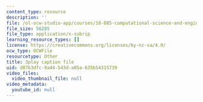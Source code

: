 ```yaml
---
content_type: resource
description: ''
file: /ol-ocw-studio-app/courses/18-085-computational-science-and-engineering-i-fall-2008/d87b3dfc9a44543da05a635b54315739_mFGdF9TAfmE.srt
file_size: 56285
file_type: application/x-subrip
learning_resource_types: []
license: https://creativecommons.org/licenses/by-nc-sa/4.0/
ocw_type: OCWFile
resourcetype: Other
title: 3play caption file
uid: d87b3dfc-9a44-543d-a05a-635b54315739
video_files:
  video_thumbnail_file: null
video_metadata:
  youtube_id: null
---
```


